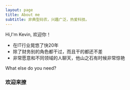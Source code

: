 ```yaml
---
layout: page
title: About me
subtitle: 非典型码农，兴趣广泛，热爱科技。
---
```


Hi,I'm Kevin, 欢迎你！

- 在IT行业晃悠了快20年
- 除了财务别的角色都干过，而且干的都还不差
- 非常愿意和不同领域的人聊天，他山之石有时候非常惊艳

What else do you need?

### 欢迎来撩


